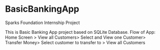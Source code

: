 # BasicBankingApp
Sparks Foundation Internship Project

This is Basic Banking App project based on SQLite Database.
Flow of App:
Home Screen > View all Customers> Select and View one Customer> Transfer Money> Select customer to transfer to > View all Customers

